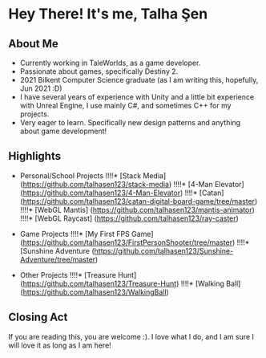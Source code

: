 # Hey There! It's me, Talha Şen

## About Me
* Currently working in TaleWorlds, as a game developer.
* Passionate about games, specifically Destiny 2.
* 2021 Bilkent Computer Science graduate (as I am writing this, hopefully, Jun 2021 :D)
* I have several years of experience with Unity and a little bit experience with Unreal Engine, I use mainly C#, and sometimes C++ for my projects.
* Very eager to learn. Specifically new design patterns and anything about game development!

## Highlights
* Personal/School Projects
!!!!* [Stack Media] (https://github.com/talhasen123/stack-media) 
!!!!* [4-Man Elevator] (https://github.com/talhasen123/4-Man-Elevator) 
!!!!* [Catan] (https://github.com/talhasen123/catan-digital-board-game/tree/master) 
!!!!* [WebGL Mantis] (https://github.com/talhasen123/mantis-animator) 
!!!!* [WebGL Raycast] (https://github.com/talhasen123/ray-caster) 

* Game Projects
!!!!* [My First FPS Game] (https://github.com/talhasen123/FirstPersonShooter/tree/master) 
!!!!* [Sunshine Adventure (https://github.com/talhasen123/Sunshine-Adventure/tree/master) 

* Other Projects
!!!!* [Treasure Hunt] (https://github.com/talhasen123/Treasure-Hunt) 
!!!!* [Walking Ball] (https://github.com/talhasen123/WalkingBall) 

## Closing Act
If you are reading this, you are welcome :). I love what I do, and I am sure I will love it as long as I am here!
